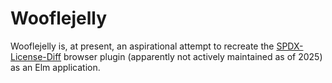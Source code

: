 # Wooflejelly

Wooflejelly is, at present, an aspirational attempt to recreate 
the [SPDX-License-Diff](https://github.com/spdx/spdx-license-diff) browser plugin (apparently not actively maintained as of 2025) as an Elm application.  
